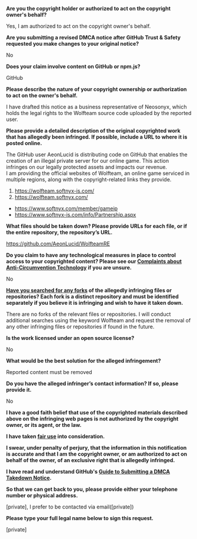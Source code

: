 **Are you the copyright holder or authorized to act on the copyright owner's behalf?**

Yes, I am authorized to act on the copyright owner's behalf.

**Are you submitting a revised DMCA notice after GitHub Trust & Safety requested you make changes to your original notice?**

No

**Does your claim involve content on GitHub or npm.js?**

GitHub

**Please describe the nature of your copyright ownership or authorization to act on the owner's behalf.**

I have drafted this notice as a business representative of Neosonyx, which holds the legal rights to the Wolfteam source code uploaded by the reported user.

**Please provide a detailed description of the original copyrighted work that has allegedly been infringed. If possible, include a URL to where it is posted online.**

The GitHub user AeonLucid is distributing code on GitHub that enables the creation of an illegal private server for our online game. This action infringes on our legally protected assets and impacts our revenue.  
I am providing the official websites of Wolfteam, an online game serviced in multiple regions, along with the copyright-related links they provide.

1) https://wolfteam.softnyx-is.com/  
2) https://wolfteam.softnyx.com/  

- https://www.softnyx.com/member/gameip  
- https://www.softnyx-is.com/info/Partnership.aspx  

**What files should be taken down? Please provide URLs for each file, or if the entire repository, the repository’s URL.**

https://github.com/AeonLucid/WolfteamRE

**Do you claim to have any technological measures in place to control access to your copyrighted content? Please see our <a href="https://docs.github.com/articles/guide-to-submitting-a-dmca-takedown-notice#complaints-about-anti-circumvention-technology">Complaints about Anti-Circumvention Technology</a> if you are unsure.**

No

**<a href="https://docs.github.com/articles/dmca-takedown-policy#b-what-about-forks-or-whats-a-fork">Have you searched for any forks</a> of the allegedly infringing files or repositories? Each fork is a distinct repository and must be identified separately if you believe it is infringing and wish to have it taken down.**

There are no forks of the relevant files or repositories. I will conduct additional searches using the keyword Wolfteam and request the removal of any other infringing files or repositories if found in the future.

**Is the work licensed under an open source license?**

No

**What would be the best solution for the alleged infringement?**

Reported content must be removed

**Do you have the alleged infringer’s contact information? If so, please provide it.**

No

**I have a good faith belief that use of the copyrighted materials described above on the infringing web pages is not authorized by the copyright owner, or its agent, or the law.**

**I have taken <a href="https://www.lumendatabase.org/topics/22">fair use</a> into consideration.**

**I swear, under penalty of perjury, that the information in this notification is accurate and that I am the copyright owner, or am authorized to act on behalf of the owner, of an exclusive right that is allegedly infringed.**

**I have read and understand GitHub's <a href="https://docs.github.com/articles/guide-to-submitting-a-dmca-takedown-notice/">Guide to Submitting a DMCA Takedown Notice</a>.**

**So that we can get back to you, please provide either your telephone number or physical address.**

[private], I prefer to be contacted via email([private])

**Please type your full legal name below to sign this request.**

[private]
